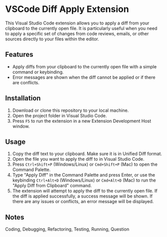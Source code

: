 # VSCode Diff Apply Extension

This Visual Studio Code extension allows you to apply a diff from your clipboard to the currently open file. It is particularly useful when you need to apply a specific set of changes from code reviews, emails, or other sources directly to your files within the editor.

## Features

- Apply diffs from your clipboard to the currently open file with a simple command or keybinding.
- Error messages are shown when the diff cannot be applied or if there are conflicts.

## Installation

1. Download or clone this repository to your local machine.
2. Open the project folder in Visual Studio Code.
3. Press `F5` to run the extension in a new Extension Development Host window.

## Usage

1. Copy the diff text to your clipboard. Make sure it is in Unified Diff format.
2. Open the file you want to apply the diff to in Visual Studio Code.
3. Press `Ctrl+Shift+P` (Windows/Linux) or `Cmd+Shift+P` (Mac) to open the Command Palette.
4. Type "Apply Diff" in the Command Palette and press Enter, or use the keybinding `Ctrl+Alt+D` (Windows/Linux) or `Cmd+Alt+D` (Mac) to run the "Apply Diff from Clipboard" command.
5. The extension will attempt to apply the diff to the currently open file. If the diff is applied successfully, a success message will be shown. If there are any issues or conflicts, an error message will be displayed.

## Notes

Coding, Debugging, Refactoring, Testing, Running, Question
